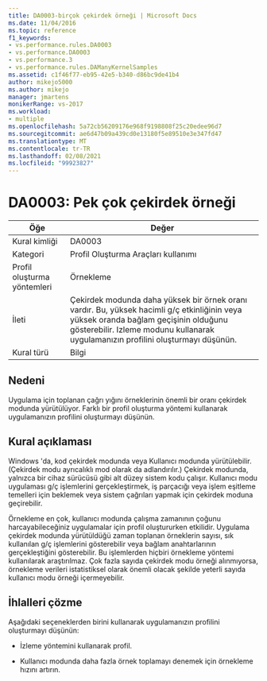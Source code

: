```yaml
---
title: DA0003-birçok çekirdek örneği | Microsoft Docs
ms.date: 11/04/2016
ms.topic: reference
f1_keywords:
- vs.performance.rules.DA0003
- vs.performance.DA0003
- vs.performance.3
- vs.performance.rules.DAManyKernelSamples
ms.assetid: c1f46f77-eb95-42e5-b340-d86bc9de41b4
author: mikejo5000
ms.author: mikejo
manager: jmartens
monikerRange: vs-2017
ms.workload:
- multiple
ms.openlocfilehash: 5a72cb56209176e968f9198808f25c20edee96d7
ms.sourcegitcommit: ae6d47b09a439cd0e13180f5e89510e3e347fd47
ms.translationtype: MT
ms.contentlocale: tr-TR
ms.lasthandoff: 02/08/2021
ms.locfileid: "99923827"
---
```

# <a name="da0003-many-kernel-samples"></a>DA0003: Pek çok çekirdek örneği

|Öğe|Değer|
|-|-|
|Kural kimliği|DA0003|
|Kategori|Profil Oluşturma Araçları kullanımı|
|Profil oluşturma yöntemleri|Örnekleme|
|İleti|Çekirdek modunda daha yüksek bir örnek oranı vardır. Bu, yüksek hacimli g/ç etkinliğinin veya yüksek oranda bağlam geçişinin olduğunu gösterebilir. Izleme modunu kullanarak uygulamanızın profilini oluşturmayı düşünün.|
|Kural türü|Bilgi|

## <a name="cause"></a>Nedeni
 Uygulama için toplanan çağrı yığını örneklerinin önemli bir oranı çekirdek modunda yürütülüyor. Farklı bir profil oluşturma yöntemi kullanarak uygulamanızın profilini oluşturmayı düşünün.

## <a name="rule-description"></a>Kural açıklaması
 Windows 'da, kod çekirdek modunda veya Kullanıcı modunda yürütülebilir. (Çekirdek modu ayrıcalıklı mod olarak da adlandırılır.) Çekirdek modunda, yalnızca bir cihaz sürücüsü gibi alt düzey sistem kodu çalışır. Kullanıcı modu uygulaması g/ç işlemlerini gerçekleştirmek, iş parçacığı veya işlem eşitleme temelleri için beklemek veya sistem çağrıları yapmak için çekirdek moduna geçirebilir.

 Örnekleme en çok, kullanıcı modunda çalışma zamanının çoğunu harcayabileceğiniz uygulamalar için profil oluştururken etkilidir. Uygulama çekirdek modunda yürütüldüğü zaman toplanan örneklerin sayısı, sık kullanılan g/ç işlemlerini gösterebilir veya bağlam anahtarlarının gerçekleştiğini gösterebilir. Bu işlemlerden hiçbiri örnekleme yöntemi kullanılarak araştırılmaz. Çok fazla sayıda çekirdek modu örneği alınmıyorsa, örnekleme verileri istatistiksel olarak önemli olacak şekilde yeterli sayıda kullanıcı modu örneği içermeyebilir.

## <a name="how-to-fix-violations"></a>İhlalleri çözme
 Aşağıdaki seçeneklerden birini kullanarak uygulamanızın profilini oluşturmayı düşünün:

- İzleme yöntemini kullanarak profil.

- Kullanıcı modunda daha fazla örnek toplamayı denemek için örnekleme hızını artırın.
